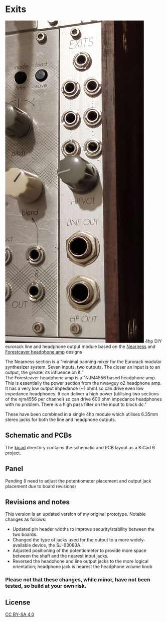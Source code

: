 # Exits
![Exits](exits.jpg)
4hp DIY eurorack line and headphone output module based on the [Nearness](https://github.com/sarnesjo/nearness) and [Forestcaver headphone amp](https://github.com/forestcaver/Analog-Voice/tree/master/AJH_Headphone_Amp) designs

The Nearness section is a "minimal panning mixer for the Eurorack modular synthesizer system. Seven inputs, two outputs. The closer an input is to an output, the greater its influence on it."  
The Forestcaver headphone amp is a "NJM4556 based headphone amp. This is essentially the power section from the nwavguy o2 headphone amp. It has a very low output impedance (~1 ohm) so can drive even low impedance headphones. It can deliver a high power (utilising two sections of the njm4556 per channel) so can drive 600 ohm impedance headphones with no problem. There is a high pass filter on the input to block dc."

These have been combined in a single 4hp module which utilises 6.35mm stereo jacks for both the line and headphone outputs.  

## Schematic and PCBs

The [kicad](kicad) directory contains the schematic and PCB layout as a KiCad 6 project.

## Panel

Pending (I need to adjust the potentiometer placement and output jack placement due to board revisions)

## Revisions and notes 

This version is an updated version of my original prototype.  Notable changes as follows:
- Updated pin header widths to improve security/stability between the two boards.
- Changed the type of jacks used for the output to a more widely-available device, the SJ-63083A.
- Adjusted positioning of the potentiometer to provide more space between the shaft and the nearest input jacks.
- Reversed the headphone and line output jacks to the more logical orientation; headphone jack is nearest the headphone volume knob
### Please not that these changes, while minor, have not been tested, so build at your own risk.

## License

[CC BY-SA 4.0](http://creativecommons.org/licenses/by-sa/4.0/)
